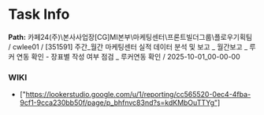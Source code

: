 # Task Info

**Path:** 카페24(주)\본사사업장\[CG]MI본부\마케팅센터\프론트빌더그룹\플로우기획팀 / cwlee01 / [351591] 주간_월간 마케팅센터 실적 데이터 분석 및 보고 _ 월간보고 _ 루커 연동 확인 - 장표별 작성 여부 점검 _ 루커연동 확인 / 2025-10-01_00-00-00

### WIKI
- ["https://lookerstudio.google.com/u/1/reporting/cc565520-0ec4-4fba-9cf1-9cca230bb50f/page/p_bhfnvc83nd?s=kdKMbOuTTYg"]

